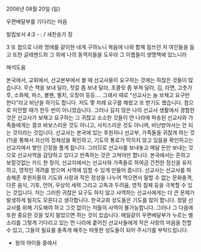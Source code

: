 2006년 08월 20일 (일)

우편배달부를 기다리는 마음



빌립보서 4:3 - : / 새찬송가  장


3 또 참으로 나와 멍에를 같이한 네게 구하노니 복음에 나와 함께 힘쓰던 저 여인들을 돕고 또한 글레멘드와 그 외에 나의 동역자들을 도우라 그 이름들이 생명책에 있느니라

해석도움




본국에서, 교회에서, 선교본부에서 볼 때 선교사들이 요구하는 것에는 하찮은 것들이 많습니다. 무슨 책을 보내 달라, 젓갈 좀 보내 달라, 초콜릿 좀 부쳐 달라, 김, 라면, 고춧가루, 소화제, 파스, 볼펜, 멸치, 오징어 등등…. 그래서 때로 “선교사는 늘 보채고 요구만 한다”라고 비난을 하기도 합니다. 저도 몇 차례 요구를 해왔고 또 받기도 했습니다. 참으로 미안할 때가 한두 번이 아니었습니다. 그러나 길지 않은 나의 선교사 생활에서 경험한 것은 선교사가 보채고 요구하는 그 귀찮고 소소한 것들이 먼 나라에 파송된 선교사와 가족들에게는 결코 바보스러운 것도 아니고, 사치스러운 것도 아니며, 비난받아서는 안 되는 것이라는 것입니다. 선교사는 본국에 있는 후원자나 선교부, 가족들을 귀찮게 하는 것(?)을 통해서 자신의 정체성을 확인하고, 기도의 통로가 막히지 않고 있음을 확인하고는 선교지에서 쌓인 긴장을 풀게 됩니다. 그러므로 선교사를 보내놓고 매달 돈만 보내는 것으로 선교사역을 감당하고 있다고 만족하는 것은 고쳐야만 합니다. 본국에서는 흔하고 보잘것없는 카드 한 장이, 선교지에서는 선교사와 가족들로 하여금 건전한 정신을 유지하고, 영적인 격려를 받으며 사역에 임할 수 있게 만들어 줍니다. 선교사는 선교사를 파송해준 후원자들의 기도와 사랑과 작은 정성을 나누어 먹으면서 말할 수 없는 문화충격, 다른 음식, 기후, 언어, 우상의 세력 그리고 고독과 두려움, 영적 침체 등을 극복할 수 있는 것입니다. 저는 그러한 귀찮은 요구도 하지 않고 사역하는 선교사에게는 더 큰 문제가 발생하게 될지도 모른다고 생각합니다. 한국교회 성도들은 기도를 많이 합니다. 정말 선교사를 위해 기도해야 하고 그것 없이는 저들의 사역이 불가능합니다. 그러나 그 다음에 또한 중요한 것을 잊지 말았으면 하는 것이 있습니다. 매일같이 우편배달부가 누르는 벨 소리를 그렇게 기다리고 있는 먼 나라에 흩어진 선교사들에게 작은 사랑의 마음을 전할 수 있고, 그들의 필요를 충족게 해주는 따뜻한 성도들이 되어 주시기를 부탁드립니다.

- 왕의 아이들 중에서